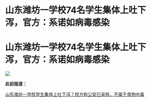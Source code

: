 # 山东潍坊一学校74名学生集体上吐下泻，官方：系诺如病毒感染

# 山东潍坊一学校74名学生集体上吐下泻，官方：系诺如病毒感染

![](https://inews.gtimg.com/om_bt/Ozk7V-nIBmwtGOxC51WJqO_ixNfFa2XrlDTt2Tm7vcRRcAA/1000)

**此前报道：**

[山东潍坊一学校学生集体上吐下泻？校方称公安已采样，不属于食物中毒](https://new.qq.com/rain/a/20231113A055VC00)

